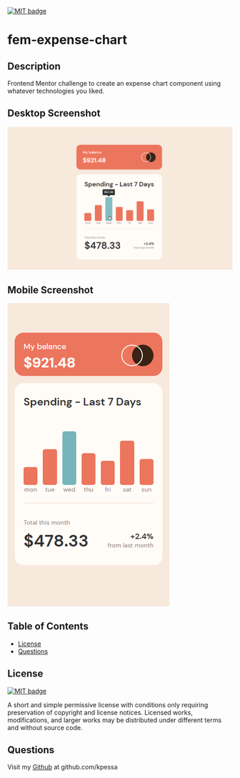 <a href="https://choosealicense.com/licenses/mit"><img src="https://img.shields.io/badge/license-MIT-yellow" alt="MIT badge"></a>
  # fem-expense-chart
  
## Description
Frontend Mentor challenge to create an expense chart component using whatever technologies you liked.

## Desktop Screenshot
![](images/desktop-screenshot2.png)

## Mobile Screenshot
![](images/mobile-screenshot.png)

## Table of Contents
* [License](#license)
* [Questions](#questions)

## License
<a href="https://choosealicense.com/licenses/mit"><img src="https://img.shields.io/badge/license-MIT-yellow" alt="MIT badge"></a>
  <p>A short and simple permissive license with conditions only requiring preservation of copyright and license notices. Licensed works, modifications, and larger works may be distributed under different terms and without source code.</p>

## Questions
Visit my [Github](http://www.github.com/kpessa) at github.com/kpessa